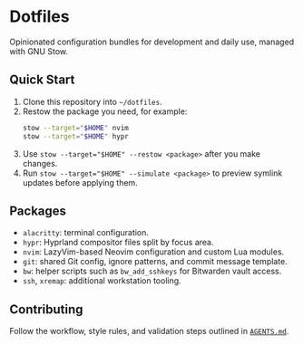 # Dotfiles

Opinionated configuration bundles for development and daily use, managed with GNU Stow.

## Quick Start
1. Clone this repository into `~/dotfiles`.
2. Restow the package you need, for example:
   ```bash
   stow --target="$HOME" nvim
   stow --target="$HOME" hypr
   ```
3. Use `stow --target="$HOME" --restow <package>` after you make changes.
4. Run `stow --target="$HOME" --simulate <package>` to preview symlink updates before applying them.

## Packages
- `alacritty`: terminal configuration.
- `hypr`: Hyprland compositor files split by focus area.
- `nvim`: LazyVim-based Neovim configuration and custom Lua modules.
- `git`: shared Git config, ignore patterns, and commit message template.
- `bw`: helper scripts such as `bw_add_sshkeys` for Bitwarden vault access.
- `ssh`, `xremap`: additional workstation tooling.

## Contributing
Follow the workflow, style rules, and validation steps outlined in [`AGENTS.md`](AGENTS.md).

